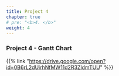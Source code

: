 ```yaml
---
title: Project 4
chapter: true
# pre: "<b>4. </b>"
weight: 4
---
```


### Project 4 - Gantt Chart

{{% link "https://drive.google.com/open?id=0B6rL2dUirhNfMW11d2R3ZldmTUU" %}}
